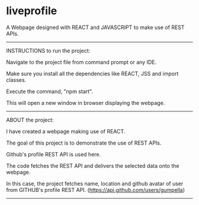 # liveprofile
 A Webpage designed with REACT and JAVASCRIPT to make use of REST APIs.

************************************************************************************************************************
INSTRUCTIONS to run the project:
  
  Navigate to the project file from command prompt or any IDE.
  
  Make sure you install all the dependencies like REACT, JSS and import classes.
  
  Execute the command, "npm start".
  
  This will open a new window in browser displaying the webpage.
************************************************************************************************************************
ABOUT the project:

  I have created a webpage making use of REACT.
  
  The goal of this project is to demonstrate the use of REST APIs.
  
  Github's profile REST API is used here.
  
  The code fetches the REST API and delivers the selected data onto the webpage.
  
  In this case, the project fetches name, location and github avatar of user from GITHUB's profile REST API.
  (https://api.github.com/users/gumpella)
  ************************************************************************************************************************
